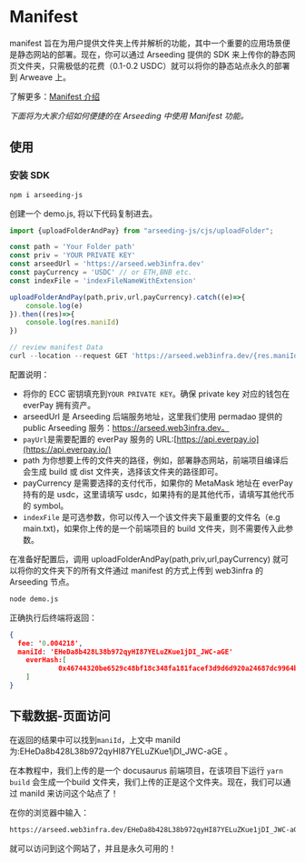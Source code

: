 # Manifest
manifest 旨在为用户提供文件夹上传并解析的功能，其中一个重要的应用场景便是静态网站的部署。现在，你可以通过 Arseeding 提供的 SDK 来上传你的静态网页文件夹，只需极低的花费（0.1-0.2 USDC）就可以将你的静态站点永久的部署到 Arweave 上。

了解更多：[Manifest 介绍](../../other/manifest.md)

*下面将为大家介绍如何便捷的在 Arseeding 中使用 Manifest 功能。*
## 使用

### 安装 SDK
```bash
npm i arseeding-js
```

创建一个 demo.js, 将以下代码复制进去。

```jsx
import {uploadFolderAndPay} from "arseeding-js/cjs/uploadFolder";

const path = 'Your Folder path'
const priv = 'YOUR PRIVATE KEY'
const arseedUrl = 'https://arseed.web3infra.dev'
const payCurrency = 'USDC' // or ETH,BNB etc.
const indexFile = 'indexFileNameWithExtension'

uploadFolderAndPay(path,priv,url,payCurrency).catch((e)=>{
    console.log(e)
}).then((res)=>{
    console.log(res.maniId)
})

// review manifest Data
curl --location --request GET 'https://arseed.web3infra.dev/{res.maniId}'
```


配置说明：

- 将你的 ECC 密钥填充到`YOUR PRIVATE KEY`。确保 private key 对应的钱包在 everPay 拥有资产。
- arseedUrl 是 Arseeding 后端服务地址，这里我们使用 permadao 提供的 public  Arseeding 服务：https://arseed.web3infra.dev。
- `payUrl`是需要配置的 everPay 服务的 URL:[https://api.everpay.io](https://api.everpay.io/)
- path 为你想要上传的文件夹的路径，例如，部署静态网站，前端项目编译后会生成 build 或 dist 文件夹，选择该文件夹的路径即可。
- payCurrency 是需要选择的支付代币，如果你的 MetaMask 地址在 everPay 持有的是 usdc，这里请填写 usdc，如果持有的是其他代币，请填写其他代币的 symbol。
- `indexFile` 是可选参数，你可以传入一个该文件夹下最重要的文件名（e.g main.txt)，如果你上传的是一个前端项目的 build 文件夹，则不需要传入此参数。

在准备好配置后，调用 uploadFolderAndPay(path,priv,url,payCurrency) 就可以将你的文件夹下的所有文件通过 manifest 的方式上传到 web3infra 的 Arseeding 节点。

```bash
node demo.js
```

正确执行后终端将返回：

```json
{
  fee: '0.004218',
  maniId: 'EHeDa8b428L38b972qyHI87YELuZKue1jDI_JWC-aGE'
	everHash:[
			0x46744320be6529c48bf18c348fa181facef3d9d6d920a24687dc9964ba3ead0a
	]
}
```

## 下载数据-页面访问

在返回的结果中可以找到`maniId`，上文中 maniId 为:EHeDa8b428L38b972qyHI87YELuZKue1jDI_JWC-aGE 。

在本教程中，我们上传的是一个 docusaurus 前端项目，在该项目下运行 `yarn build` 会生成一个build 文件夹，我们上传的正是这个文件夹。现在，我们可以通过 maniId 来访问这个站点了！

在你的浏览器中输入：

```bash
https://arseed.web3infra.dev/EHeDa8b428L38b972qyHI87YELuZKue1jDI_JWC-aGE
```

就可以访问到这个网站了，并且是永久可用的！